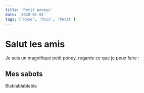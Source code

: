 ```yaml
---
title: 'Petit poneys'
date: '2020-01-01'
tags: ['Rose', 'Pois', 'Petit']
---
```


# Salut les amis

Je suis un magnifique petit poney, regarde ce que je peux faire :

## Mes sabots

Blablablablabla